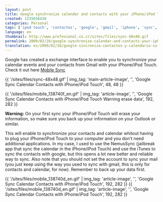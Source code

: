 ```yaml
---
layout: post
title: Google synchronize calendar and contacts with your iPhone/iPod Touch
created: 1235656438
categories: Personal
tags: ['ipod touch', 'contactos', 'google', 'gmail', 'iphone', 'sync', 'calendario', 'synchronizar']
language: en
thumbnail: http://www.profesional.co.cr/sites/files/sync-48x48.gif
permalink: 2009/02/26/google-synchronize-calendar-and-contacts-your-iphoneipod-touch-10/
translation: es/2009/02/26/google-sincroniza-contactos-y-calendario-su-iphoneipod-touch-11/
---
```

Google has created a exchange interface to enable you to synchronize your calendar events and your contacts from Gmail with your iPhone/iPod Touch. Check it out here [Mobile Sync](http://www.google.com/mobile/apple/sync.html)

{{ '/sites/files/sync-48x48.gif' | img_tag: 'main-article-image', '', 'Google Sync Calendar Contacts with iPhone/iPod Touch', 48, 48 }}

{{ '/sites/files/mobile_138740f_en.gif' | img_tag: 'article-image', '', 'Google Sync Calendar Contacts with iPhone/iPod Touch Warning erase data', 192, 282 }}

__Warning:__ On your first sync your iPhone/iPod Touch will erase your information, so make sure you back up your information on your Outlook or similar.

This will enable to synchronize your contacts and calendar whitout having to plug your iPhone/iPod Touch to your computer and you don't need additional applications.
In my case, I used to use the NemusSync (jailbreak app that sync the calendar in the iPhone/iPod Touch) and use the iTunes to sync the contacts with google, but this opens a lot new better and reliable way to sync.
Also note that you should not set the account to sync your mail (you just keep using the way you used to sync with gmail, this is only for contacts and calendar, for now).
Remember to back up your data first.

{{ '/sites/files/mobile_138740d_en.gif' | img_tag: 'article-image', '', 'Google Sync Calendar Contacts with iPhone/iPod Touch', 192, 282 }}
{{ '/sites/files/mobile_138740d_en.gif' | img_tag: 'article-image', '', 'Google Sync Calendar Contacts with iPhone/iPod Touch', 192, 282 }}

